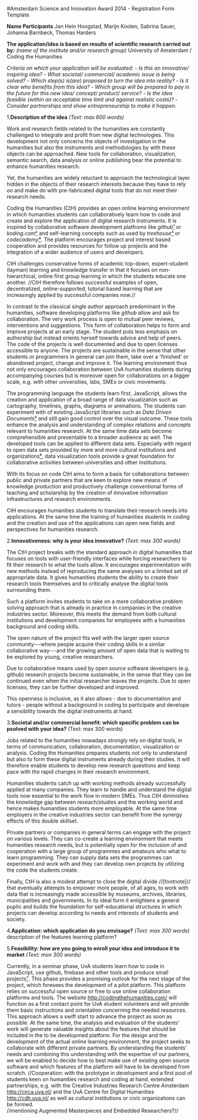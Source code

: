 #Amsterdam Science and Innovation Award 2014 - Registration Form Template

**Name Participants** 
Jan Hein Hoogstad, Marijn Koolen, Sabrina Sauer, Johanna Barnbeck, Thomas Harders

**The application/idea is based on results of scientific research
carried out by:** *(name of the institute and/or research group)*
University of Amsterdam / Coding the Humanities

*Criteria on which your application will be evaluated:*
*- Is this an innovative/ inspiring idea?*
*- What societal/ commercial/ academic issue is being solved?*
*- Which step(s) is(are) proposed to turn the idea into reality?*
*- Is it clear who benefits from this idea?*
*- Which group will be prepared to pay in the future for this new idea/
concept/ product/ service?*
*- Is the idea feasible (within an acceptable time limit and against
realistic costs)?*
*- Consider partnerships and show entrepreneurship to make it happen.*


1.**Description of the idea**
*(Text: max 600 words)*

Work and research fields related to the humanities are constantly challenged to integrate and profit from new digital technologies. This development not only concerns the objects of investigation in the humanities but also the instruments and methodologies by with these objects can be approached. New tools for collaboration, visualization, semantic search, data analysis or online publishing bear the potential to enhance humanities research.

Yet, the humanities are widely reluctant to approach the technological layer hidden in the objects of their research interests because they have to rely on and make do with pre-fabricated digital tools that do not meet their research needs. 

Coding the Humanities (CtH) provides an open online learning environment in which humanities students can collaboratively learn how to code and create and explore the application of digital research instruments. It is inspired by collaborative software development platfroms like *github*[¹] or *koding.com*[²] and self-learning concepts such as used by *treehouse*[³] or *codecademy*[⁴]. The platform encourages project and interest based cooperation and provides resources for follow up projects and the integration of a wider audience of users and developers. 

CtH challenges conservative forms of academic top-down, expert-student (layman) learning and knowledge transfer in that it focuses on non-hierarchical, online first group learning in which the students educate one another. //CtH therefore follows successful examples of open, decentralized, online-supported, tutorial based learning that are increasingly applied by successful companies now.//   

In contrast to the classical single author approach predominant in the humanities, software developing platforms like *github* allow and ask for collaboration. The very work process is open to mutual peer reviews, interventions and suggestions. This form of collaboration helps to form and improve projects at an early stage. The student puts less emphasis on authorship but instead orients herself towards advice and help of peers. The code of the projects is well documented and due to open licenses accessible to anyone. The projects are sustainable in the sense that other students or programmers in general can join them, take over a 'finished' or abandoned project, change and improve it. 
The learning environment thus not only encourages collaboration between UvA humanities students during accompanying courses but is moreover open for collaborations on a bigger scale, e.g. with other universities, labs, SMEs or civic movements.  

The programming language the students learn first, JavaScript, allows the creation and application of a broad range of data visualization such as cartography, timelines, graphs, diagrams or animations. The students can experiment with of existing JavaScript libraries such as *Data Driven Documents*[⁵] and still gain good control over the visual outcome. These tools enhance the analysis and understanding of complex relations and concepts relevant to humanities research. At the same time data sets become comprehensible and presentable to a broader audience as well. The developed tools can be applied to different data sets. Especially with regard to open data sets provided by more and more cultural institutions and organizations[⁶], data visualization tools provide a great foundation for collaborative activities between universities and other institutions.

With its focus on code CtH aims to form a basis for collaborations between public and private partners that are keen to explore new means of knowledge production and productively challenge conventional forms of teaching and scholarship by the creation of innovative information infrastructures and research environments. 

CtH encourages humanities students to translate their research needs into applications. At the same time the training of humanities students in coding and the creation and use of the applications can open new fields and perspectives for humanities research.



2.**Innovativeness: why is your idea innovative?**
*(Text: max 300 words)*

The CtH project breaks with the standard approach in digital humanities that focuses on tools with user-friendly interfaces while forcing researchers to fit their research to what the tools allow. It encourages experimentation with new methods instead of reproducing the same analyses on a limited set of appropriate data. It gives humanities students the ability to create their research tools themselves and to critically analyse the digital tools surrounding them.

Such a platform invites students to take on a more collaborative problem solving approach that is already in practice in companies in the creative industries sector. Moreover, this meets the demand from both cultural institutions and development companies for employees with a humanities background and coding skills. 

The open nature of the project fits well with the larger open source community---where people acquire their coding skills in a similar collaborative way---and the growing amount of open data that is waiting to be explored by young, creative researchers.

Due to collaborative means used by open source software developers (e.g. github) research projects become sustainable, in the sense that they can be continued even when the initial researcher leaves the projects. Due to open licenses, they can be further developed and improved.

This openness is inclusive, as it also allows - due to documentation and tutors - people without a background in coding to participate and develope a sensibility towards the digital instruments at hand.


3.**Societal and/or commercial benefit: which specific problem can be 
psolved with your idea?** (Text: max 300 words)      

Jobs related to the humanities nowadays strongly rely on digital tools, in terms of communication, collaboration, documentation, visualization or analysis. 
Coding the Humanities prepares students not only to understand but also to form these digital instruments already during their studies. It will therefore enable students to develop new research questions and keep pace with the rapid changes in their research environment.  

Humanities students catch up with working methods already successfully applied at many companies. They learn to handle and understand the digital tools now essential to the work flow in modern SMEs. Thus CtH diminishes the knowledge gap between reseach/studies and the working world and hence makes humanities students more employable. At the same time employers in the creative industries sector can benefit from the synergy effects of this double skillset. 

Private partners or companies in general terms can engage with the project on various levels. They can co-create a learning environment that meets humanities research needs, but is potentially open for the inclusion of and cooperation with a large group of programmes and amateurs who what to learn programming. They can supply data sets the programmes can experiment and work with and they can develop own projects by utilizing the code the students create.

Finally, CtH is also a modest attempt to close the digital divide //[footnote]// that eventually attempts to empower more people, of all ages, to work with data that is increasingly made accessible by museums, archives, libraries, municipalities and governments.  In its ideal form it enlightens a general puplic and builds the foundation for self-educational structures in which projects can develop according to needs and interests of students and society.


4.**Application: which application do you envisage?**
*(Text: max 300 words)*
description of the features learning platform?


5.**Feasibility: how are you going to enroll your idea and introduce it
to market** *(Text: max 300 words)*

Currently, in a seminar phase, UvA students learn how to code in JavaScript, use github, firebase and other tools and produce small projects[⁷]. This phase provides a promising outlook for the next stage of the project, which foresees the development of a pilot platform. This platform relies on successful open source or free to use online collaboration platforms and tools. The website http://codingthehumanities.com/ will function as a first contact point for UvA student volunteers and will provide them basic instructions and orientation concerning the needed resources. 
This approach allows a swift start to advance the project as soon as possible. At the same time, the analysis and evaluation of the students' work will generate valuable insights about the features that should be included in the to be developmed platform. For the design and the development of the actual online learning environment, the project seeks to collaborate with different private partners. By understanding the students' needs and combining this understanding with the expertise of our partners, we will be enabled to decide how to best make use of existing open source software and which features of the platform will have to be developed from scratch.
//Cooperation: with the prototype in development and a first pool of students keen on humanities research and coding at hand, extended partnerships, e.g. with the Creative Industries Research Centre Amsterdam http://circa.uva.nl/ and the UvA Centre for Digital Humanities http://cdh.uva.nl/ as well as cultural institutions or civic organizations can be formed.   
//mentioning Augmented Masterpieces and Embedded Researchers?//


[¹]: https://github.com/
[²]: https://koding.com/
[³]: http://teamtreehouse.com/
[⁴]: http://www.codecademy.com/
[⁵]: http://d3js.org/
[⁶]: http://www.opencultuurdata.nl/
[⁷]: http://ast.codingthehumanities.com/

